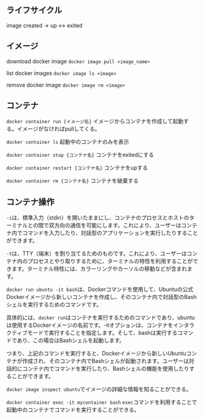 ## ライフサイクル
image
created -> up <-> exited

## イメージ
download docker image 
`docker image pull <image_name>`

list docker images
`docker image ls <image>`

remove docker image
`docker image rm <image>`

## コンテナ
`docker container run {イメージ名}`
イメージからコンテナを作成して起動する。イメージがなければpullしてくる。

`docker container ls`
起動中のコンテナのみを表示

`docker container stop {コンテナ名}`
コンテナをexitedにする

`docker container restart {コンテナ名}`
コンテナをupする

`docker container rm {コンテナ名}`
コンテナを破棄する

## コンテナ操作

`-i`は、標準入力（stdin）を開いたままにし、コンテナのプロセスとホストのターミナルとの間で双方向の通信を可能にします。これにより、ユーザーはコンテナ内でコマンドを入力したり、対話型のアプリケーションを実行したりすることができます。

`-t`は、TTY（端末）を割り当てるためのものです。これにより、ユーザーはコンテナ内のプロセスとやり取りするために、ターミナルの特性を利用することができます。ターミナル特性には、カラーリングやカーソルの移動などが含まれます。

`docker run ubuntu -it bash`は、Dockerコマンドを使用して、Ubuntuの公式Dockerイメージから新しいコンテナを作成し、そのコンテナ内で対話型のBashシェルを実行するためのコマンドです。

具体的には、`docker run`はコンテナを実行するためのコマンドであり、ubuntuは使用するDockerイメージの名前です。-itオプションは、コンテナをインタラクティブモードで実行することを指定します。そして、bashは実行するコマンドであり、この場合はBashシェルを起動します。

つまり、上記のコマンドを実行すると、Dockerイメージから新しいUbuntuコンテナが作成され、そのコンテナ内でBashシェルが起動されます。ユーザーは対話的にコンテナ内でコマンドを実行したり、Bashシェルの機能を使用したりすることができます。

`docker image inspect ubuntu`でイメージの詳細な情報を知ることができる。

`docker container exec -it mycontainer bash`
`exec`コマンドを利用することで起動中のコンテナでコマンドを実行することができる。

